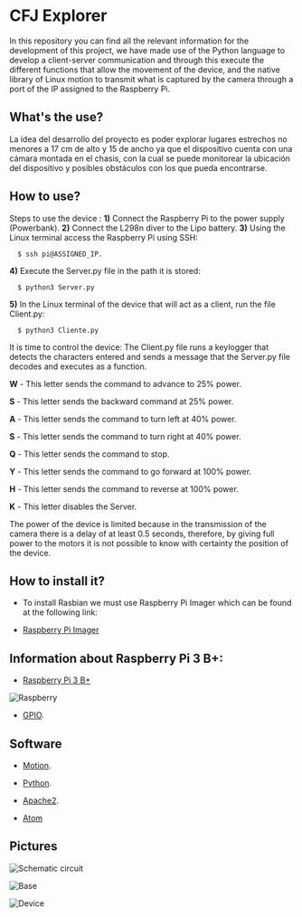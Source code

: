 # CFJ Explorer
In this repository you can find all the relevant information for the development of this project, we have made use of the Python language to develop a client-server communication and through this execute the different functions that allow the movement of the device, and the native library of Linux motion to transmit what is captured by the camera through a port of the IP assigned to the Raspberry Pi.

## What's the use?

La idea del desarrollo del proyecto es poder explorar lugares estrechos no menores a 17 cm de alto y 15 de ancho ya que el dispositivo cuenta con una cámara montada en el chasis, con la cual se puede monitorear la ubicación del dispositivo y posibles obstáculos con los que pueda encontrarse.

## How to use?

Steps to use the device :
**1)** Connect the Raspberry Pi to the power supply (Powerbank).
**2)** Connect the L298n diver to the Lipo battery.
**3)** Using the Linux terminal access the Raspberry Pi using SSH:

```
  $ ssh pi@ASSIGNED_IP.
```

**4)** Execute the Server.py file in the path it is stored:

```
  $ python3 Server.py
```

**5)** In the Linux terminal of the device that will act as a client, run the file Client.py:

```
  $ python3 Cliente.py
```

It is time to control the device:
The Client.py file runs a keylogger that detects the characters entered and sends a message that the Server.py file decodes and executes as a function.

**W** - This letter sends the command to advance to 25% power.

**S** - This letter sends the backward command at 25% power.

**A** - This letter sends the command to turn left at 40% power.

**S** - This letter sends the command to turn right at 40% power.

**Q** - This letter sends the command to stop.

**Y** - This letter sends the command to go forward at 100% power.

**H** - This letter sends the command to reverse at 100% power.

**K** - This letter disables the Server.

The power of the device is limited because in the transmission of the camera there is a delay of at least 0.5 seconds, therefore, by giving full power to the motors it is not possible to know with certainty the position of the device.

## How to install it?

* To install Rasbian we must use Raspberry Pi Imager which can be found at the following link:

* [Raspberry Pi Imager](https://www.raspberrypi.com/software/)

##  Information about Raspberry Pi 3 B+:

* [Raspberry Pi 3 B+](https://www.raspberrypi.com/products/raspberry-pi-3-model-b-plus/)

![Raspberry](https://github.com/JFelipeReyes/Mercury-CFJ/blob/master/Images/4a84795d-bc61-4c77-9f48-4d217c439a23_3B%2B%20TOP%20DOWN%20REFRESH_.jpg)

* [GPIO](https://www.hwlibre.com/gpio-raspberry-pi/?utm_source=feedburner&utm_medium=feed&utm_campaign=Feed%3A+hwlibreweb+%28Hardware+libre%29).

## Software

* [Motion](https://blog.osusnet.com/2009/03/13/televigilancia-con-motion-y-un-servidor-linux/).

* [Python](https://www.python.org/).

* [Apache2](https://httpd.apache.org/).

* [Atom](https://atom.io/)

## Pictures

![Schematic circuit](https://github.com/JFelipeReyes/Mercury-CFJ/blob/master/Images/Esquematico.jpeg)

![Base](https://github.com/JFelipeReyes/Mercury-CFJ/blob/master/Images/Soporte.jpeg)

![Device](https://github.com/JFelipeReyes/Mercury-CFJ/blob/master/Images/Device.jpeg)
